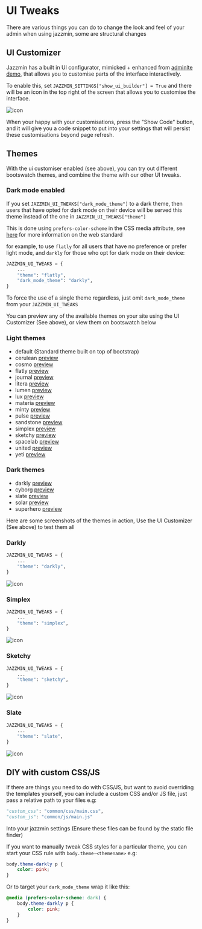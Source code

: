 # UI Tweaks

There are various things you can do to change the look and feel of your admin when using jazzmin, some are structural
changes

## UI Customizer

Jazzmin has a built in UI configurator, mimicked + enhanced from [adminlte demo](https://adminlte.io/themes/v3/index3.html),
that allows you to customise parts of the interface interactively.

To enable this, set `JAZZMIN_SETTINGS["show_ui_builder"] = True` and there will be an icon in the top right of the screen
that allows you to customise the interface.

![icon](./img/customise_icon.png)

When your happy with your customisations, press the "Show Code" button, and it will give you a code snippet to put
into your settings that will persist these customisations beyond page refresh.

## Themes

With the ui customiser enabled (see above), you can try out different bootswatch themes, and combine the theme with our
other UI tweaks.

### Dark mode enabled

If you set `JAZZMIN_UI_TWEAKS["dark_mode_theme"]` to a dark theme, then users that have opted for dark mode on their
device will be served this theme instead of the one in `JAZZMIN_UI_TWEAKS["theme"]`

This is done using `prefers-color-scheme` in the CSS media attribute, see [here](https://developer.mozilla.org/en-US/docs/Web/CSS/@media/prefers-color-scheme)
for more information on the web standard

for example, to use `flatly` for all users that have no preference or prefer light mode, and `darkly` for those who opt
for dark mode on their device:

```python
JAZZMIN_UI_TWEAKS = {
    ...
    "theme": "flatly",
    "dark_mode_theme": "darkly",
}
```

To force the use of a single theme regardless, just omit `dark_mode_theme` from your `JAZZMIN_UI_TWEAKS`

You can preview any of the available themes on your site using the UI Customizer (See above), or view them on bootswatch
below

### Light themes

- default (Standard theme built on top of bootstrap)
- cerulean [preview](https://bootswatch.com/cerulean/)
- cosmo [preview](https://bootswatch.com/cosmo/)
- flatly [preview](https://bootswatch.com/flatly/)
- journal [preview](https://bootswatch.com/journal/)
- litera [preview](https://bootswatch.com/litera/)
- lumen [preview](https://bootswatch.com/lumen/)
- lux [preview](https://bootswatch.com/lux/)
- materia [preview](https://bootswatch.com/materia/)
- minty [preview](https://bootswatch.com/minty/)
- pulse [preview](https://bootswatch.com/pulse/)
- sandstone [preview](https://bootswatch.com/sandstone/)
- simplex [preview](https://bootswatch.com/simplex/)
- sketchy [preview](https://bootswatch.com/sketchy/)
- spacelab [preview](https://bootswatch.com/spacelab/)
- united [preview](https://bootswatch.com/united/)
- yeti [preview](https://bootswatch.com/yeti/)

### Dark themes

- darkly [preview](https://bootswatch.com/darkly/)
- cyborg [preview](https://bootswatch.com/cyborg/)
- slate [preview](https://bootswatch.com/slate/)
- solar [preview](https://bootswatch.com/solar/)
- superhero [preview](https://bootswatch.com/superhero/)

Here are some screenshots of the themes in action, Use the UI Customizer (See above) to test them all

### Darkly

```python
JAZZMIN_UI_TWEAKS = {
    ...
    "theme": "darkly",
}
```

![icon](./img/theme_darkly.png)

### Simplex

```python
JAZZMIN_UI_TWEAKS = {
    ...
    "theme": "simplex",
}
```

![icon](./img/theme_simplex.png)

### Sketchy

```python
JAZZMIN_UI_TWEAKS = {
    ...
    "theme": "sketchy",
}
```

![icon](./img/theme_sketchy.png)

### Slate

```python
JAZZMIN_UI_TWEAKS = {
    ...
    "theme": "slate",
}
```

![icon](./img/theme_slate.png)

## DIY with custom CSS/JS

If there are things you need to do with CSS/JS, but want to avoid overriding the templates yourself, you can include a
custom CSS and/or JS file, just pass a relative path to your files e.g:

```python
"custom_css": "common/css/main.css",
"custom_js": "common/js/main.js"
```

Into your jazzmin settings (Ensure these files can be found by the static file finder)

If you want to manually tweak CSS styles for a particular theme, you can start your CSS rule with
`body.theme-<themename>` e.g:

```css
body.theme-darkly p {
    color: pink;
}
```

Or to target your `dark_mode_theme` wrap it like this:

```css
@media (prefers-color-scheme: dark) {
    body.theme-darkly p {
        color: pink;
    }
}
```
